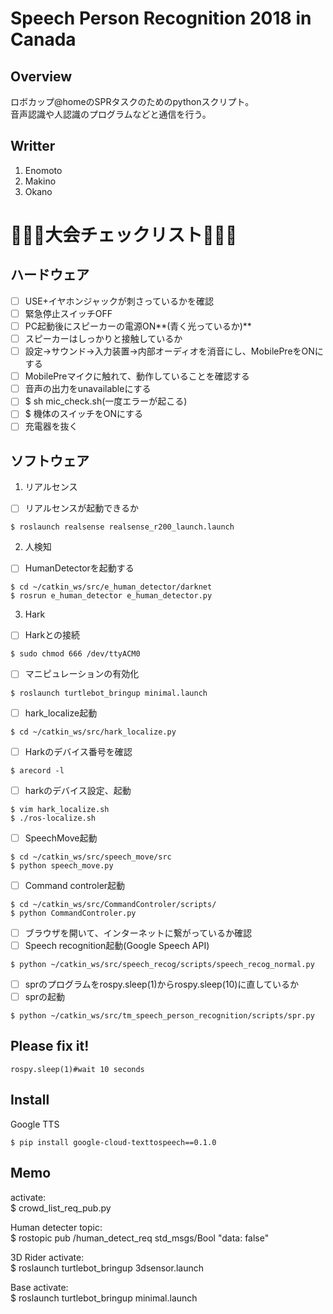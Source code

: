 # Speech Person Recognition 2018 in Canada
## Overview
ロボカップ@homeのSPRタスクのためのpythonスクリプト。  
音声認識や人認識のプログラムなどと通信を行う。  
## Writter
1. Enomoto
2. Makino
3. Okano
# :triangular_flag_on_post::triangular_flag_on_post::triangular_flag_on_post:大会チェックリスト:triangular_flag_on_post::triangular_flag_on_post::triangular_flag_on_post:
## ハードウェア
- [ ] USE+イヤホンジャックが刺さっているかを確認
- [ ] 緊急停止スイッチOFF
- [ ] PC起動後にスピーカーの電源ON**(青く光っているか)**
- [ ] スピーカーはしっかりと接触しているか
- [ ] 設定->サウンド->入力装置->内部オーディオを消音にし、MobilePreをONにする
- [ ] MobilePreマイクに触れて、動作していることを確認する
- [ ] 音声の出力をunavailableにする
- [ ] $ sh mic_check.sh(一度エラーが起こる)
- [ ] $ 機体のスイッチをONにする
- [ ] 充電器を抜く
## ソフトウェア
1. リアルセンス
- [ ] リアルセンスが起動できるか
```
$ roslaunch realsense realsense_r200_launch.launch
```
2. 人検知
- [ ] HumanDetectorを起動する
```
$ cd ~/catkin_ws/src/e_human_detector/darknet
$ rosrun e_human_detector e_human_detector.py
```
3. Hark
- [ ] Harkとの接続
```
$ sudo chmod 666 /dev/ttyACM0
```
- [ ] マニピュレーションの有効化
```
$ roslaunch turtlebot_bringup minimal.launch
```
- [ ] hark_localize起動
```
$ cd ~/catkin_ws/src/hark_localize.py
```
- [ ] Harkのデバイス番号を確認
```
$ arecord -l
```
- [ ] harkのデバイス設定、起動
```
$ vim hark_localize.sh
$ ./ros-localize.sh
```
- [ ] SpeechMove起動
```
$ cd ~/catkin_ws/src/speech_move/src
$ python speech_move.py
```
- [ ] Command controler起動
```
$ cd ~/catkin_ws/src/CommandControler/scripts/
$ python CommandControler.py
```
- [ ] ブラウザを開いて、インターネットに繋がっているか確認
- [ ] Speech recognition起動(Google Speech API)
```
$ python ~/catkin_ws/src/speech_recog/scripts/speech_recog_normal.py
```
- [ ] sprのプログラムをrospy.sleep(1)からrospy.sleep(10)に直しているか
- [ ] sprの起動
```
$ python ~/catkin_ws/src/tm_speech_person_recognition/scripts/spr.py
```

## Please fix it!
```
rospy.sleep(1)#wait 10 seconds
```

## Install
Google TTS  
```
$ pip install google-cloud-texttospeech==0.1.0
```

## Memo 
activate:  
$ crowd_list_req_pub.py

Human detecter topic:  
$ rostopic pub /human_detect_req std_msgs/Bool "data: false"

3D Rider activate:  
$ roslaunch turtlebot_bringup 3dsensor.launch

Base activate:  
$ roslaunch turtlebot_bringup minimal.launch


